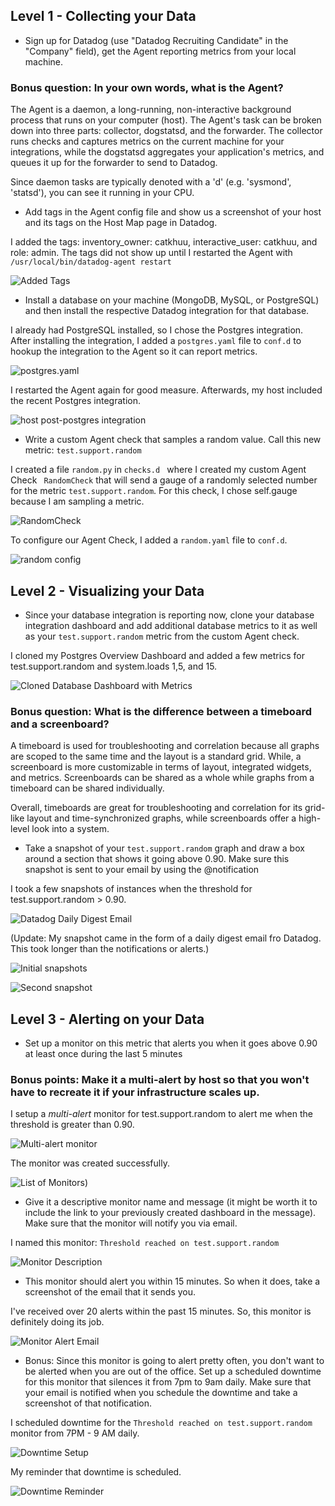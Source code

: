 ## Level 1 - Collecting your Data

* Sign up for Datadog (use "Datadog Recruiting Candidate" in the "Company" field), get the Agent reporting metrics from your local machine.

 ### Bonus question: In your own words, what is the Agent?

 The Agent is a daemon, a long-running, non-interactive background process that runs on your computer (host). The Agent's task can be broken down into three parts: collector, dogstatsd, and the forwarder. The collector runs checks and captures metrics on the current machine for your integrations, while the dogstatsd aggregates your application's metrics, and queues it up for the forwarder to send to Datadog.

 Since daemon tasks are typically denoted with a 'd' (e.g. 'sysmond', 'statsd'), you can see it running in your CPU.

* Add tags in the Agent config file and show us a screenshot of your host and its tags on the Host Map page in Datadog.

I added the tags: inventory_owner: catkhuu, interactive_user: catkhuu, and role: admin. The tags did not show up until I restarted the Agent with ``` /usr/local/bin/datadog-agent restart ```

![Added Tags](https://github.com/catkhuu/hiring-engineers/blob/catkhuu-support-eng/images/dd_host_map_with_tags.png)


* Install a database on your machine (MongoDB, MySQL, or PostgreSQL) and then install the respective Datadog integration for that database.

I already had PostgreSQL installed, so I chose the Postgres integration. After installing the integration, I added a ``` postgres.yaml ``` file to ``` conf.d ``` to hookup the integration to the Agent so it can report metrics.

![postgres.yaml](https://github.com/catkhuu/hiring-engineers/blob/catkhuu-support-eng/images/dd_postgres_yaml.png)

I restarted the Agent again for good measure. Afterwards, my host included the recent Postgres integration.

![host post-postgres integration](https://github.com/catkhuu/hiring-engineers/blob/catkhuu-support-eng/images/dd_postgres_yaml.png)

* Write a custom Agent check that samples a random value. Call this new metric: `test.support.random`

I created a file ``` random.py ``` in ```checks.d ``` where I created my custom Agent Check ``` RandomCheck``` that will send a gauge of a randomly selected number for the metric ``` test.support.random ```. For this check, I chose self.gauge because I am sampling a metric.

![RandomCheck](https://github.com/catkhuu/hiring-engineers/blob/catkhuu-support-eng/images/dd_random_py.png)

To configure our Agent Check, I added a ``` random.yaml ``` file to ``` conf.d ```.  

![random config](https://github.com/catkhuu/hiring-engineers/blob/catkhuu-support-eng/images/dd_random_yaml.png)


## Level 2 - Visualizing your Data

* Since your database integration is reporting now, clone your database integration dashboard and add additional database metrics to it as well as your `test.support.random` metric from the custom Agent check.

I cloned my Postgres Overview Dashboard and added a few metrics for test.support.random and system.loads 1,5, and 15.

![Cloned Database Dashboard with Metrics](https://github.com/catkhuu/hiring-engineers/blob/catkhuu-support-eng/images/dd_updated_cloned_dashboard.png)

### Bonus question: What is the difference between a timeboard and a screenboard?

A timeboard is used for troubleshooting and correlation because all graphs are scoped to the same time and the layout is a standard grid. While, a screenboard is more customizable in terms of layout, integrated widgets, and metrics. Screenboards can be shared as a whole while graphs from a timeboard can be shared individually.

Overall, timeboards are great for troubleshooting and correlation for its grid-like layout and time-synchronized graphs, while screenboards offer a high-level look into a system.


* Take a snapshot of your `test.support.random` graph and draw a box around a section that shows it going above 0.90. Make sure this snapshot is sent to your email by using the @notification

I took a few snapshots of instances when the threshold for test.support.random > 0.90.

![Datadog Daily Digest Email](https://github.com/catkhuu/hiring-engineers/blob/catkhuu-support-eng/images/dd_daily_digest_email.png)

(Update: My snapshot came in the form of a daily digest email fro Datadog. This took longer than the notifications or alerts.)

![Initial snapshots](https://github.com/catkhuu/hiring-engineers/blob/catkhuu-support-eng/images/dd_snapshot_test_support_random.png)

![Second snapshot](https://github.com/catkhuu/hiring-engineers/blob/catkhuu-support-eng/images/dd_second_snapshot.png)


## Level 3 - Alerting on your Data

* Set up a monitor on this metric that alerts you when it goes above 0.90 at least once during the last 5 minutes

### Bonus points:  Make it a multi-alert by host so that you won't have to recreate it if your infrastructure scales up.

I setup a *multi-alert* monitor for test.support.random to alert me when the threshold is greater than 0.90.

![Multi-alert monitor](https://github.com/catkhuu/hiring-engineers/blob/catkhuu-support-eng/images/dd_monitor_setup_form.png)

The monitor was created successfully.

![List of Monitors](https://github.com/catkhuu/hiring-engineers/blob/catkhuu-support-eng/images/dd_monitors_listed.png))

* Give it a descriptive monitor name and message (it might be worth it to include the link to your previously created dashboard in the message).  Make sure that the monitor will notify you via email.

I named this monitor: ``` Threshold reached on test.support.random ```

![Monitor Description](https://github.com/catkhuu/hiring-engineers/blob/catkhuu-support-eng/images/dd_monitor_description.png)

* This monitor should alert you within 15 minutes. So when it does, take a screenshot of the email that it sends you.

I've received over 20 alerts within the past 15 minutes. So, this monitor is definitely doing its job.

![Monitor Alert Email](https://github.com/catkhuu/hiring-engineers/blob/catkhuu-support-eng/images/dd_email_notif_threshold_reached.png)

* Bonus: Since this monitor is going to alert pretty often, you don't want to be alerted when you are out of the office. Set up a scheduled downtime for this monitor that silences it from 7pm to 9am daily. Make sure that your email is notified when you schedule the downtime and take a screenshot of that notification.

I scheduled downtime for the ``` Threshold reached on test.support.random ``` monitor from 7PM - 9 AM daily.

![Downtime Setup](https://github.com/catkhuu/hiring-engineers/blob/catkhuu-support-eng/images/dd_downtime_setup.png)

My reminder that downtime is scheduled.

![Downtime Reminder](https://github.com/catkhuu/hiring-engineers/blob/catkhuu-support-eng/images/dd_downtime_reminder.png)
